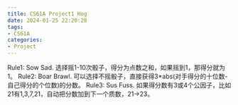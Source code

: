 ```yaml
---
title: CS61A Project1 Hog
date: 2024-01-25 22:20:28
tags:
- CS61A
categories:
- Project
---
```


Rule1: Sow Sad. 选择摇1-10次骰子，得分为点数之和，如果摇到1，那得分就为1。
Rule2: Boar Brawl. 可以选择不摇骰子，直接获得3*abs(对手得分的十位数-自己得分的个位数)的分数。
Rule3: Sus Fuss. 如果得分数有3或4个公因子，比如21有1,3,7,21，自动把分数加到下一个质数，21->23。
